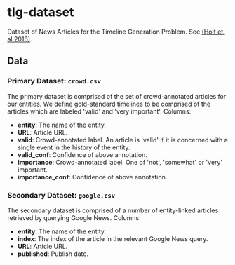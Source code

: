 # tlg-dataset

Dataset of News Articles for the Timeline Generation Problem. See [(Holt et. al 2016)](http://alta2016.alta.asn.au/U16/U16-1020.pdf).

## Data

###  Primary Dataset: `crowd.csv`
The primary dataset is comprised of the set of crowd-annotated articles for our entities. We define gold-standard timelines to be comprised of the articles which are labeled 'valid' and 'very important'. Columns:

- **entity**: The name of the entity.
- **URL**: Article URL.
- **valid**: Crowd-annotated label. An article is 'valid' if it is concerned with a single event in the history of the entity.
- **valid_conf**: Confidence of above annotation.
- **importance**: Crowd-annotated label. One of 'not', 'somewhat' or 'very' important.
- **importance_conf**: Confidence of above annotation.

### Secondary Dataset: `google.csv`

The secondary dataset is comprised of a number of entity-linked articles retrieved by querying Google News. Columns:

- **entity**: The name of the entity.
- **index**: The index of the article in the relevant Google News query.
- **URL**: Article URL.
- **published**: Publish date.
